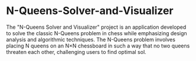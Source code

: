 # N-Queens-Solver-and-Visualizer
The "N-Queens Solver and Visualizer" project is an application developed to solve the classic N-Queens problem in chess while emphasizing design analysis and algorithmic techniques. The N-Queens problem involves placing N queens on an N×N chessboard in such a way that no two queens threaten each other, challenging users to find optimal sol.
